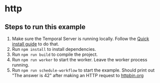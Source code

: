 # http

## Steps to run this example

1. Make sure the Temporal Server is running locally. Follow the [Quick install guide](https://docs.temporal.io/docs/server/quick-install) to do that.
2. Run `npm install` to install dependencies.
3. Run `npm run build` to compile the project.
4. Run `npm run worker` to start the worker. Leave the worker process running.
5. Run `npm run schedule-workflow` to start the example. Should print out "The answer is 42" after making an HTTP request to [httpbin.org](https://httpbin.org/)